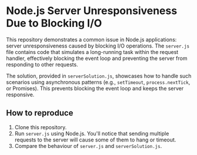 # Node.js Server Unresponsiveness Due to Blocking I/O

This repository demonstrates a common issue in Node.js applications: server unresponsiveness caused by blocking I/O operations.  The `server.js` file contains code that simulates a long-running task within the request handler, effectively blocking the event loop and preventing the server from responding to other requests.

The solution, provided in `serverSolution.js`, showcases how to handle such scenarios using asynchronous patterns (e.g., `setTimeout`, `process.nextTick`, or Promises).  This prevents blocking the event loop and keeps the server responsive.

## How to reproduce

1. Clone this repository.
2. Run `server.js` using Node.js.  You'll notice that sending multiple requests to the server will cause some of them to hang or timeout.
3. Compare the behaviour of `server.js` and `serverSolution.js`.